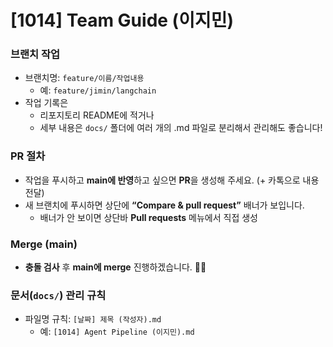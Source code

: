 # [1014] Team Guide (이지민)

### 브랜치 작업

- 브랜치명: `feature/이름/작업내용`
    - 예: `feature/jimin/langchain`
- 작업 기록은
    - 리포지토리 README에 적거나
    - 세부 내용은 `docs/` 폴더에 여러 개의 .md 파일로 분리해서 관리해도 좋습니다!

### PR 절차

- 작업을 푸시하고 **main에 반영**하고 싶으면 **PR**을 생성해 주세요. (+ 카톡으로 내용 전달)
- 새 브랜치에 푸시하면 상단에 **“Compare & pull request”** 배너가 보입니다.
    - 배너가 안 보이면 상단바 **Pull requests** 메뉴에서 직접 생성

### Merge (main)

- **충돌 검사** 후 **main에 merge** 진행하겠습니다. 🙋‍♀️

### 문서(`docs/`) 관리 규칙

- 파일명 규칙: `[날짜] 제목 (작성자).md`
    - 예: `[1014] Agent Pipeline (이지민).md`